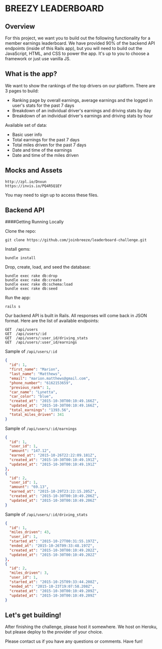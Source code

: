 BREEZY LEADERBOARD
=================

Overview
----------------
For this project, we want you to build out the following functionality for a member earnings leaderboard. We
have provided 90% of the backend API endpoints (inside of this Rails app), but you will need to build out
the JavaScript, HTML, and CSS to power the app. It's up to you to choose a framework or just use vanilla JS.

What is the app?
----------------
We want to show the rankings of the top drivers on our platform.
There are 3 pages to build:

* Ranking page by overall earnings, average earnings and the logged in user's stats for the past 7 days
* Breakdown of an individual driver's earnings and driving stats by day
* Breakdown of an individual driver's earnings and driving stats by hour

Available set of data:
* Basic user info
* Total earnings for the past 7 days
* Total miles driven for the past 7 days
* Date and time of the earnings
* Date and time of the miles driven

Mocks and Assets
----------------
```
http://zpl.io/Dnxun
https://invis.io/PQ4R5Q1EY
```
You may need to sign up to access these files.

Backend API
-----------

####Getting Running Locally

Clone the repo:
```
git clone https://github.com/joinbreeze/leaderboard-challenge.git
```

Install gems:
```
bundle install
```

Drop, create, load, and seed the database:
```
bundle exec rake db:drop
bundle exec rake db:create
bundle exec rake db:schema:load
bundle exec rake db:seed
```

Run the app:
```
rails s
```


Our backend API is built in Rails. All responses will come back in JSON format.
Here are the list of available endpoints:
```
GET  /api/users
GET  /api/users/:id
GET  /api/users/:user_id/driving_stats
GET  /api/users/:user_id/earnings
```

Sample of `/api/users/:id`
```json
{
  "id": 1,
  "first_name": "Marion",
  "last_name": "Matthews",
  "email": "marion.matthews@gmail.com",
  "phone_number": "6162153659",
  "previous_rank": 1,
  "car_name": "Lynetta",
  "car_color": "blue",
  "created_at": "2015-10-30T00:10:49.166Z",
  "updated_at": "2015-10-30T00:10:49.166Z",
  "total_earnings": "1393.56",
  "total_miles_driven": 341
}
```

Sample of `/api/users/:id/earnings`
```json
{
  "id": 1,
  "user_id": 1,
  "amount": "147.12",
  "earned_at": "2015-10-26T22:22:09.181Z",
  "created_at": "2015-10-30T00:10:49.191Z",
  "updated_at": "2015-10-30T00:10:49.191Z"
},
{
  "id": 2,
  "user_id": 1,
  "amount": "69.13",
  "earned_at": "2015-10-29T23:22:15.205Z",
  "created_at": "2015-10-30T00:10:49.206Z",
  "updated_at": "2015-10-30T00:10:49.206Z"
}
```

Sample of `/api/users/:id/driving_stats`
```json
{
  "id": 1,
  "miles_driven": 43,
  "user_id": 1,
  "started_at": "2015-10-27T00:31:55.197Z",
  "ended_at": "2015-10-26T09:33:48.197Z",
  "created_at": "2015-10-30T00:10:49.202Z",
  "updated_at": "2015-10-30T00:10:49.202Z"
},
{
  "id": 2,
  "miles_driven": 3,
  "user_id": 1,
  "started_at": "2015-10-25T09:33:44.208Z",
  "ended_at": "2015-10-23T19:07:58.208Z",
  "created_at": "2015-10-30T00:10:49.209Z",
  "updated_at": "2015-10-30T00:10:49.209Z"
}
```

Let's get building!
-------------------
After finishing the challenge, please host it somewhere. We host on Heroku, but please deploy to the provider of your choice.

Please contact us if you have any questions or comments. Have fun!
